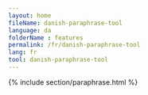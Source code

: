 ```yaml
---
layout: home
fileName: danish-paraphrase-tool
language: da
folderName : features
permalink: /fr/danish-paraphrase-tool
lang: fr
tool: danish-paraphrase-tool
---
```

{% include section/paraphrase.html %}